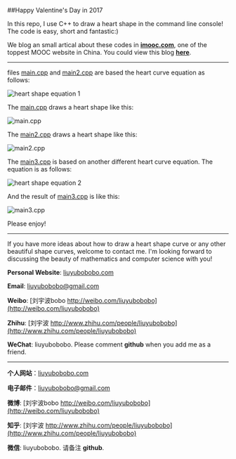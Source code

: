 ##Happy Valentine's Day in 2017

In this repo, I use C++ to draw a heart shape in the command line console! The code is easy, short and fantastic:)

We blog an small artical about these codes in [**imooc.com**](http://www.imooc.com), one of the toppest MOOC website in China. You could view this blog [**here**](http://www.imooc.com/article/16359).

---

files [main.cpp](https://github.com/liuyubobobo/heart-curve-cplusplus/blob/master/main.cpp) and [main2.cpp](https://github.com/liuyubobobo/heart-curve-cplusplus/blob/master/main2.cpp) are based the heart curve equation as follows:

![heart shape equation 1](https://github.com/liuyubobobo/heart-curve-cplusplus/blob/master/Resources/heart1-equation.jpg?raw=true)

The [main.cpp](https://github.com/liuyubobobo/heart-curve-cplusplus/blob/master/main.cpp) draws a heart shape like this:

![main.cpp](https://github.com/liuyubobobo/heart-curve-cplusplus/blob/master/Resources/heart-1.png?raw=true)

The [main2.cpp](https://github.com/liuyubobobo/heart-curve-cplusplus/blob/master/main2.cpp) draws a heart shape like this:

![main2.cpp](https://github.com/liuyubobobo/heart-curve-cplusplus/blob/master/Resources/heart-2.png?raw=true)

The [main3.cpp](https://github.com/liuyubobobo/heart-curve-cplusplus/blob/master/main3.cpp) is based on another different heart curve equation. The equation is as follows:

![heart shape equation 2](https://github.com/liuyubobobo/heart-curve-cplusplus/blob/master/Resources/heart2-equation.jpg?raw=true)

And the result of [main3.cpp](https://github.com/liuyubobobo/heart-curve-cplusplus/blob/master/main3.cpp) is like this:

![main3.cpp](https://github.com/liuyubobobo/heart-curve-cplusplus/blob/master/Resources/heart-3.png?raw=true) 

Please enjoy!

---

If you have more ideas about how to draw a heart shape curve or any other beautiful shape curves, welcome to contact me. I'm looking forward to discussing the beauty of mathematics and computer science with you!

**Personal Website**: [liuyubobobo.com](http://liuyubobobo.com)

**Email**: [liuyubobobo@gmail.com](mailto:liuyubobobo@gmail.com)

**Weibo**: [刘宇波bobo http://weibo.com/liuyubobobo](http://weibo.com/liuyubobobo)

**Zhihu**: [刘宇波 http://www.zhihu.com/people/liuyubobobo](http://www.zhihu.com/people/liuyubobobo)

**WeChat**: liuyubobobo. Please comment **github** when you add me as a friend.

---

**个人网站**：[liuyubobobo.com](http://liuyubobobo.com)

**电子邮件**：[liuyubobobo@gmail.com](mailto:liuyubobobo@gmail.com)

**微博**: [刘宇波bobo http://weibo.com/liuyubobobo](http://weibo.com/liuyubobobo)

**知乎**: [刘宇波 http://www.zhihu.com/people/liuyubobobo](http://www.zhihu.com/people/liuyubobobo)

**微信**: liuyubobobo. 请备注 **github**.
